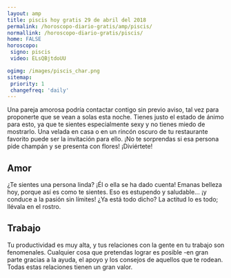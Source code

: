 ```yaml
---
layout: amp
title: piscis hoy gratis 29 de abril del 2018 
permalink: /horoscopo-diario-gratis/amp/piscis/
normallink: /horoscopo-diario-gratis/piscis/
home: FALSE
horoscopo:
 signo: piscis
 video: ELsQBjtdoUU

ogimg: /images/piscis_char.png
sitemap:
 priority: 1
 changefreq: 'daily'
---
```



Una pareja amorosa podría contactar contigo sin previo aviso, tal vez para proponerte que se vean a solas esta noche. Tienes justo el estado de ánimo para esto, ya que te sientes especialmente sexy y no tienes miedo de mostrarlo. Una velada en casa o en un rincón oscuro de tu restaurante favorito puede ser la invitación para ello. ¡No te sorprendas si esa persona pide champán y se presenta con flores! ¡Diviértete!

## Amor

¿Te sientes una persona linda? ¡Él o ella se ha dado cuenta! Emanas belleza hoy, porque así es como te sientes. Eso es estupendo y saludable... ¡y conduce a la pasión sin límites! ¿Ya está todo dicho? La actitud lo es todo; llévala en el rostro.

## Trabajo

Tu productividad es muy alta, y tus relaciones con la gente en tu trabajo son fenomenales. Cualquier cosa que pretendas lograr es posible -en gran parte gracias a la ayuda, el apoyo y los consejos de aquellos que te rodean. Todas estas relaciones tienen un gran valor.